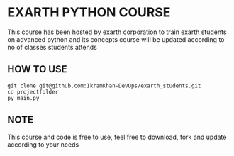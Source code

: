 # EXARTH PYTHON COURSE
This course has been hosted by exarth corporation to train exarth students on advanced python and its concepts course will be updated according to no of classes students attends

## HOW TO USE
```
git clone git@github.com:IkramKhan-DevOps/exarth_students.git
cd projectfolder
py main.py
```

## NOTE
This course and code is free to use, feel free to download, fork and update according to your needs
